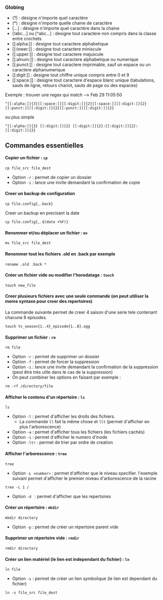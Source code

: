 ### Globing
- (?) : désigne n'importe quel caractère 
- (*) : désigne n'importe quelle chaine de caractère 
- [...] : désigne n'importe quel caractère dans la chaine
- [!abc...] ou [^abc...] : designe tout caractere non compris dans la classe entre crochets
- [[:alpha:]] : designe tout caractere alphabetique 
- [[:lower:]] : designe tout caractere miniscule
- [[:upper:]] : designe tout caractere majuscule
- [[:alnum:]] : designe tout caractere alphabetique ou numerique 
- [[:punct:]] : designe tout caractere imprimable, sauf un espace ou un caractere alphanumerique
- [[:digit:]] : designe tout chiffre unique compris entre 0 et 9
- [[:space:]] : designe tout caractere d'espace blanc unique (tabulations, sauts de ligne, retours chariot, sauts de page ou des espaces)

Exemple : trouver une regex qui match --> Feb 29 11:05:50 
```
^[[:alpha:]]{3}[[:space:]][[:digit:]]{2}[[:space:]][[:digit:]]{2}[[:punct:]][[:digit:]]{2}[[:punct:]][[:digit:]]{2}
```
ou plus simple 
```
^[[:alpha:]]{3} [[:digit:]]{2} [[:digit:]]{2}:[[:digit:]]{2}:[[:digit:]]{2}
```

## Commandes essentielles
#### Copier un fichier : ```cp``` 
```
cp file_src file_dest
```
- Option ```-r``` : permet de copier un dossier
- Option ```-i``` : lance une invite demandant la confirmation de copie
#### Creer un backup de configuration
```
cp file.config{,.back}
```
Creer un backup en precisant la date 
```
cp file.config{,.$(date +%F)}
```
#### Renommer et/ou déplacer un fichier : ```mv``` 
```
mv file_src file_dest
```
#### Renommer tout les fichiers .old en .back par exemple 
```
rename .old .back * 
```
#### Créer un fichier vide ou modifier l'horodatage : ```touch```
```
touch new_file
```
#### Creer plusieurs fichiers avec une seule commande (on peut utiliser la meme syntaxe pour creer des repertoires)
La commande suivante permet de creer 4 saison d'une serie tele contenant chacune 8 episodes.
```
touch tv_season{1..4}_episode{1..8}.ogg
```
#### Supprimer un fichier : ```rm```
```
rm file
```
- Option ```-r``` : permet de supprimer un dossier
- Option ```-f``` : permet de forcer la suppression
- Option ```-i``` : lance une invite demandant la confirmation de la suppression (peut être très utile dans le cas de la suppression)
- On peut combiner les options en faisant par exemple :
```
rm -rf /directory/file
```
#### Afficher le contenu d'un répertoire : ```ls```
```
ls
```
- Option ```-l``` : permet d'afficher les droits des fichiers. 
  - La commande ```ll``` fait la même chose et ```llt``` (permet d'afficher en plus l'arborescence)
- Option ```-a``` : permet d'afficher tous les fichiers (les fichiers cachés)
- Option ```-i``` : permet d'afficher le numero d'inode
- Option ```-ltr``` : permet de trier par ordre de creation 
#### Afficher l'arborescence : ```tree```
```
tree
```
- Option ```-L <number>``` : permet d'afficher que le niveau specifier. l'exemple suivant permet d'afficher le premier niveau d'arborescence de la racine 
```
tree -L 1 /
```
- Option ```-d ``` : permet d'afficher que les repertoires

#### Créer un répertoire : ```mkdir```
```
mkdir directory
```
- Option ```-p``` : permet de créer un répertoire parent vide
#### Supprimer un répertoire vide : ```rmdir```
```
rmdir directory
```
#### Créer un lien matériel (le lien est independant du fichier) : ```ln``` 
```
ln file
```
- Option ```-s``` : permet de créer un lien symbolique (le lien est dependant du fichier)
```
ln -s file_src file_dest
```
